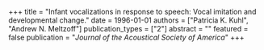 +++
title = "Infant vocalizations in response to speech: Vocal imitation and developmental change."
date = 1996-01-01
authors = ["Patricia K. Kuhl", "Andrew N. Meltzoff"]
publication_types = ["2"]
abstract = ""
featured = false
publication = "*Journal of the Acoustical Society of America*"
+++

